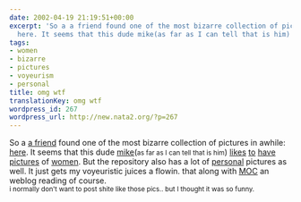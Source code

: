 ```yaml
---
date: 2002-04-19 21:19:51+00:00
excerpt: 'So a a friend found one of the most bizarre collection of pictures in awhile:
  here. It seems that this dude mike(as far as I can tell that is him) likes '
tags:
- women
- bizarre
- pictures
- voyeurism
- personal
title: omg wtf
translationKey: omg wtf
wordpress_id: 267
wordpress_url: http://new.nata2.org/?p=267
---
```


So a <a href="http://www.mikecompton.com">a friend</a> found one of the most bizarre collection of pictures in awhile: <a href="http://www.skinnymike.com/chicks/">here</a>. It seems that this dude <a href="http://www.skinnymike.com/chicks/idea.jpg">mike</a>(<small>as far as I can tell that is him</small>) <a href="http://www.skinnymike.com/chicks/zhang2-large.jpg">likes</a> <a href="http://www.skinnymike.com/chicks/sky-large.jpg">to</a> <a href="http://www.skinnymike.com/chicks/landry-large.jpg">have</a> <a href="http://www.skinnymike.com/chicks/burke-large.jpg">pictures</a> of <a href="http://www.skinnymike.com/chicks/britney1.jpg">women</a>. But the repository also has a lot of <a href="http://www.skinnymike.com/chicks/hardcore.jpg">personal</a> pictures as well. It just gets my voyeuristic juices a flowin. that along with <a href="http://makeoutclub.com">MOC</a> an weblog reading of course. <br/><small>i normally don't want to post shite like those pics.. but I thought it was so funny</a>.